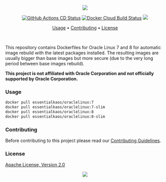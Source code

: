 <p align="center"><a href="#readme"><img src="https://gh.kaos.st/oraclelinux.svg"/></a></p>

<p align="center">
  <a href="https://kaos.sh/w/oraclelinux/cd"><img src="https://kaos.sh/w/oraclelinux/cd.svg" alt="GitHub Actions CD Status" /></a>
  <a href="https://kaos.sh/d/oraclelinux"><img src="https://img.shields.io/docker/cloud/build/essentialkaos/oraclelinux" alt="Docker Cloud Build Status"/></a>
  <a href="#license"><img src="https://gh.kaos.st/apache2.svg"></a>
</p>

<p align="center"><a href="#usage">Usage</a> • <a href="#contributing">Contributing</a> • <a href="#license">License</a></p>

<br/>

This repository contains Dockerfiles for Oracle Linux 7 and 8 for automatic image rebuild with the latest packages installed. The resulting images are usually bigger than base images but more secure (due to the very long period between base images rebuild).

**This project is not affiliated with Oracle Corporation and not officially supported by Oracle Corporation.**

### Usage

```bash
docker pull essentialkaos/oraclelinux:7
docker pull essentialkaos/oraclelinux:7-slim
docker pull essentialkaos/oraclelinux:8
docker pull essentialkaos/oraclelinux:8-slim
```

### Contributing

Before contributing to this project please read our [Contributing Guidelines](https://github.com/essentialkaos/contributing-guidelines#contributing-guidelines).

### License

[Apache License, Version 2.0](http://www.apache.org/licenses/LICENSE-2.0)

<p align="center"><a href="https://essentialkaos.com"><img src="https://gh.kaos.st/ekgh.svg"/></a></p>

